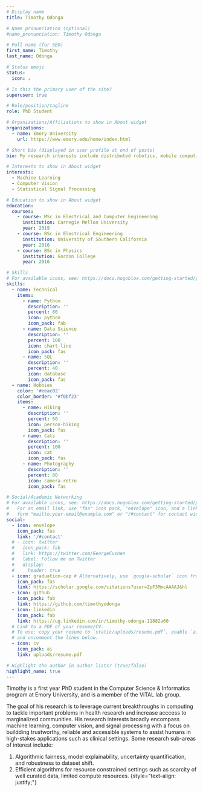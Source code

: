 ```yaml
---
# Display name
title: Timothy Odonga

# Name pronunciation (optional)
#name_pronunciation: Timothy Odonga

# Full name (for SEO)
first_name: Timothy
last_name: Odonga

# Status emoji
status:
  icon: ☕️

# Is this the primary user of the site?
superuser: true

# Role/position/tagline
role: PhD Student

# Organizations/Affiliations to show in About widget
organizations:
  - name: Emory University
    url: https://www.emory.edu/home/index.html

# Short bio (displayed in user profile at end of posts)
bio: My research interests include distributed robotics, mobile computing and programmable matter.

# Interests to show in About widget
interests:
  - Machine Learning
  - Computer Vision
  - Statistical Signal Processing

# Education to show in About widget
education:
  courses:
    - course: MSc in Electrical and Computer Engineering
      institution: Carnegie Mellon University
      year: 2019
    - course: BSc in Electrical Engineering
      institution: University of Southern California
      year: 2016
    - course: BSc in Physics
      institution: Gordon College
      year: 2016

# Skills
# For available icons, see: https://docs.hugoblox.com/getting-started/page-builder/#icons
skills:
  - name: Technical
    items:
      - name: Python
        description: ''
        percent: 80
        icon: python
        icon_pack: fab
      - name: Data Science
        description: ''
        percent: 100
        icon: chart-line
        icon_pack: fas
      - name: SQL
        description: ''
        percent: 40
        icon: database
        icon_pack: fas
  - name: Hobbies
    color: '#eeac02'
    color_border: '#f0bf23'
    items:
      - name: Hiking
        description: ''
        percent: 60
        icon: person-hiking
        icon_pack: fas
      - name: Cats
        description: ''
        percent: 100
        icon: cat
        icon_pack: fas
      - name: Photography
        description: ''
        percent: 80
        icon: camera-retro
        icon_pack: fas

# Social/Academic Networking
# For available icons, see: https://docs.hugoblox.com/getting-started/page-builder/#icons
#   For an email link, use "fas" icon pack, "envelope" icon, and a link in the
#   form "mailto:your-email@example.com" or "/#contact" for contact widget.
social:
  - icon: envelope
    icon_pack: fas
    link: '/#contact'
  # - icon: twitter
  #   icon_pack: fab
  #   link: https://twitter.com/GeorgeCushen
  #   label: Follow me on Twitter
  #   display:
  #     header: true
  - icon: graduation-cap # Alternatively, use `google-scholar` icon from `ai` icon pack
    icon_pack: fas
    link: https://scholar.google.com/citations?user=ZpF3MmcAAAAJ&hl
  - icon: github
    icon_pack: fab
    link: https://github.com/timothyodonga
  - icon: linkedin
    icon_pack: fab
    link: https://ug.linkedin.com/in/timothy-odonga-11882a60
  # Link to a PDF of your resume/CV.
  # To use: copy your resume to `static/uploads/resume.pdf`, enable `ai` icons in `params.yaml`,
  # and uncomment the lines below.
  - icon: cv
    icon_pack: ai
    link: uploads/resume.pdf

# Highlight the author in author lists? (true/false)
highlight_name: true
---
```

Timothy is a first year PhD student in the Computer Science & Informatics program at Emory University, and is a member of the ViTAL lab group. 

The goal of his research is to leverage current breakthroughs in computing to tackle important problems in health research and increase acccess to marginalized communities. His research interests broadly encompass machine learning, computer vision, and signal processing with a focus on buildding trustworthy, reliable and accessible systems to assist humans in high-stakes applications such as clinical settings. Some research sub-areas of interest include:

1. Algorithmic fairness, model explainability, uncertainty quantification, and robustness to dataset shift.
2. Efficient algorithms for resource constrained settings such as scarcity of well curated data, limited compute resources.
{style="text-align: justify;"}
